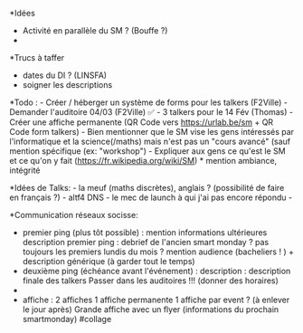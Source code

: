 *Idées
- Activité en parallèle du SM ? (Bouffe ?)
- 

*Trucs à taffer 
- dates du DI ? (LINSFA)
- soigner les descriptions

*Todo :
    - Créer / héberger un système de forms pour les talkers (F2Ville)
    - Demander l'auditoire 04/03 (F2Ville) ✅
    - 3 talkers pour le 14 Fév (Thomas)
    - Créer une affiche permanente (QR Code vers https://urlab.be/sm + QR Code form talkers)
	    - Bien mentionner que le SM vise les gens intéressés par l'informatique et la science(/maths) mais n'est pas un "cours avancé" (sauf mention spécifique (ex: "workshop")
	    - Expliquer aux gens ce qu'est le SM et ce qu'on y fait (https://fr.wikipedia.org/wiki/SM)
	    * mention ambiance, intégrité
    
*Idées de Talks:
    -  la meuf (maths discrètes), anglais ? (possibilité de faire en français ?)
    - altf4 DNS
    - le mec de launch à qui j'ai pas encore répondu
    - 

*Communication réseaux socisse:
    
*    premier ping (plus tôt possible) : mention informations ultérieures
	    description premier ping :  debrief de l'ancien smart monday ? pas toujours les premiers lundis du mois ? 
		    mention audience (bacheliers ! ) + description générique (à garder tout le temps)
*   deuxième ping (échéance avant l'événement) : 
	    description : description finale des talkers
	Passer dans les auditoires !!! (donner des horaires)
*    
*    affiche : 2 affiches
    1 affiche permanente
    1 affiche par event ? (à enlever le jour après)
    Grande affiche avec un flyer (informations du prochain smartmonday) #collage 

